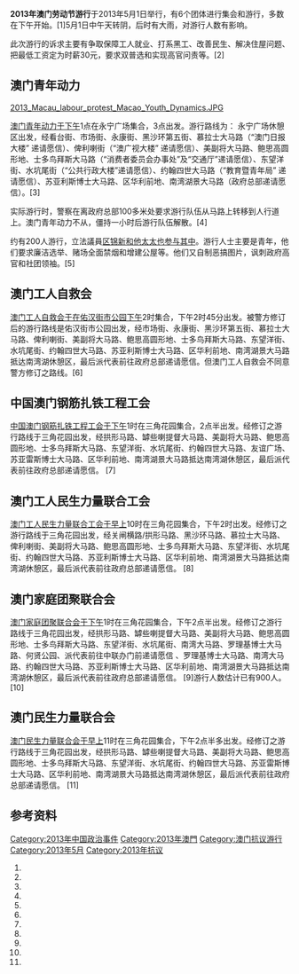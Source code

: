 **2013年澳门劳动节游行**于2013年5月1日举行，有6个团体进行集会和游行，多数在下午开始。\[1\]5月1日中午天转阴，后时有大雨，对游行人数有影响。

此次游行的诉求主要有争取保障工人就业、打系黑工、改善民生、解决住屋问题、把最低工资定为时薪30元，要求双普选和实现高官问责等。\[2\]

## 澳门青年动力

[2013_Macau_labour_protest_Macao_Youth_Dynamics.JPG](https://zh.wikipedia.org/wiki/File:2013_Macau_labour_protest_Macao_Youth_Dynamics.JPG "fig:2013_Macau_labour_protest_Macao_Youth_Dynamics.JPG")

[澳门青年动力于下午](https://zh.wikipedia.org/wiki/澳门青年动力 "wikilink")1点在永宁广场集合，3点出发。游行路线为：
永宁广场休憩区出发，经看台街、市场街、永康街、黑沙环第五街、慕拉士大马路（“澳门日报大楼” 递请愿信）、俾利喇街（“澳广视大楼”
递请愿信）、美副将大马路、鲍思高圆形地、士多鸟拜斯大马路（“消费者委员会办事处”及“交通厅”递请愿信）、东望洋街、水坑尾街（“公共行政大楼”递请愿信）、约翰四世大马路（“教育暨青年局”
递请愿信）、苏亚利斯博士大马路、区华利前地、南湾湖景大马路（政府总部递请愿信）。\[3\]

实际游行时，警察在离政府总部100多米处要求游行队伍从马路上转移到人行道上。澳门青年动力不从，僵持一小时后游行队伍解散。\[4\]

约有200人游行，立法議員[区锦新和他太太也参与其中](https://zh.wikipedia.org/wiki/区锦新 "wikilink")。游行人士主要是青年，他们要求廉洁选举、赌场全面禁烟和增建公屋等。他们又自制恶搞图片，讽刺政府高官和社团领袖。\[5\]

## 澳门工人自救会

[澳门工人自救会于在佑汉街市公园下午](https://zh.wikipedia.org/wiki/澳门工人自救会 "wikilink")2时集合，下午2时45分出发。被警方修订后的游行路线是佑汉街市公园出发，经市场街、永康街、黑沙环第五街、慕拉士大马路、俾利喇街、美副将大马路、鲍思高圆形地、士多鸟拜斯大马路、东望洋街、水坑尾街、约翰四世大马路、苏亚利斯博士大马路、区华利前地、南湾湖景大马路抵达南湾湖休憩区，最后派代表前往政府总部递请愿信。但澳门工人自救会不同意警方修订之路线。\[6\]

## 中国澳门钢筋扎铁工程工会

[中国澳门钢筋扎铁工程工会于下午](https://zh.wikipedia.org/wiki/中国澳门钢筋扎铁工程工会 "wikilink")1时在三角花园集合，2点半出发。经修订之游行路线于三角花园出发，经拱形马路、罅些喇提督大马路、美副将大马路、鲍思高圆形地、士多鸟拜斯大马路、东望洋街、水坑尾街、约翰四世大马路、友谊广场、苏亚雷斯博士大马路、区华利前地、南湾湖景大马路抵达南湾湖休憩区，最后派代表前往政府总部递请愿信。
\[7\]

## 澳门工人民生力量联合工会

[澳门工人民生力量联合工会于早上](https://zh.wikipedia.org/wiki/澳门工人民生力量联合工会 "wikilink")10时在三角花园集合，下午2时出发。经修订之游行路线于三角花园出发，经关闸横路/拱形马路、黑沙环马路、慕拉士大马路、俾利喇街、美副将大马路、鲍思高圆形地、士多鸟拜斯大马路、东望洋街、水坑尾街、约翰四世大马路、苏亚利斯博士大马路、区华利前地、南湾湖景大马路抵达南湾湖休憩区，最后派代表前往政府总部递请愿信。
\[8\]

## 澳门家庭团聚联合会

[澳门家庭团聚联合会于下午](https://zh.wikipedia.org/wiki/澳门家庭团聚联合会 "wikilink")1时在三角花园集合，下午2点半出发。经修订之游行路线于三角花园出发，经拱形马路、罅些喇提督大马路、美副将大马路、鲍思高圆形地、士多鸟拜斯大马路、东望洋街、水坑尾街、南湾大马路、罗理基博士大马路、何贤公园、派代表前往中联办门前递请愿信
、罗理基博士大马路、南湾大马路、约翰四世大马路、苏亚利斯博士大马路、区华利前地、南湾湖景大马路抵达南湾湖休憩区，最后派代表前往政府总部递请愿信。
\[9\]游行人数估计已有900人。\[10\]

## 澳门民生力量联合会

[澳门民生力量联合会于早上](https://zh.wikipedia.org/wiki/澳门民生力量联合会 "wikilink")11时在三角花园集合，下午2点半多出发。经修订之游行路线于三角花园出发，经拱形马路、罅些喇提督大马路、美副将大马路、鲍思高圆形地、士多鸟拜斯大马路、东望洋街、水坑尾街、约翰四世大马路、苏亚雷斯博士大马路、区华利前地、南湾湖景大马路抵达南湾湖休憩区，最后派代表前往政府总部递请愿信。
\[11\]

## 参考资料

[Category:2013年中国政治事件](https://zh.wikipedia.org/wiki/Category:2013年中国政治事件 "wikilink")
[Category:2013年澳門](https://zh.wikipedia.org/wiki/Category:2013年澳門 "wikilink")
[Category:澳门抗议游行](https://zh.wikipedia.org/wiki/Category:澳门抗议游行 "wikilink")
[Category:2013年5月](https://zh.wikipedia.org/wiki/Category:2013年5月 "wikilink")
[Category:2013年抗议](https://zh.wikipedia.org/wiki/Category:2013年抗议 "wikilink")

1.

2.

3.

4.

5.

6.

7.
8.
9.
10.
11.